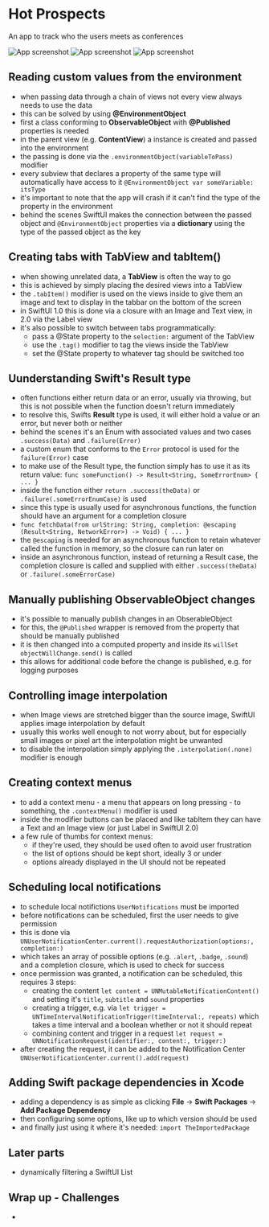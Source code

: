 # Hot Prospects
An app to track who the users meets as conferences

![App screenshot](HotProspects1.png) ![App screenshot](HotProspects2.png) ![App screenshot](HotProspects3.png)

## Reading custom values from the environment 
- when passing data through a chain of views not every view always needs to use the data
- this can be solved by using **@EnvironmentObject**
- first a class conforming to **ObservableObject** with **@Published** properties is needed
- in the parent view (e.g. __ContentView__) a instance is created and passed into the environment
- the passing is done via the `.environmentObject(variableToPass)` modifier
- every subview that declares a property of the same type will automatically have access to it `@EnvironmentObject var someVariable: itsType`
- it's important to note that the app will crash if it can't find the type of the property in the environment
- behind the scenes SwiftUI makes the connection between the passed object and `@EnvironmentObject` properties via a __dictionary__ using the type of the passed object as the key

## Creating tabs with TabView and tabItem()  
- when showing unrelated data, a **TabView** is often the way to go
- this is achieved by simply placing the desired views into a TabView
- the `.tabItem()` modifier is used on the views inside to give them an image and text to display in the tabbar on the bottom of the screen
- in SwiftUI 1.0 this is done via a closure with an Image and Text view, in 2.0 via the Label view
- it's also possible to switch between tabs programmatically:
    - pass a @State property to the `selection:` argument of the TabView
    - use the `.tag()` modifier to tag the views inside the TabView
    - set the @State property to whatever tag should be switched too

## Uunderstanding Swift's Result type
- often functions either return data or an error, usually via throwing, but this is not possible when the function doesn't return immediately
- to resolve this, Swifts **Result** type is used, it will either hold a value or an error, but never both or neither
- behind the scenes it's an Enum with associated values and two cases `.success(Data)` and `.failure(Error)`
- a custom enum that conforms to the `Error` protocol is used for the `failure(Error)` case
- to make use of the Result type, the function simply has to use it as its return value: `func someFunction() -> Result<String, SomeErrorEnum> { ... }`
- inside the function either `return .success(theData)` or `.failure(.someErrorEnumCase)` is used
- since this type is usually used for asynchronous functions, the function should have an argument for a completion closure
- `func fetchData(from urlString: String, completion: @escaping (Result<String, NetworkError>) -> Void) { ... }`
- the `@escaping` is needed for an asynchronous function to retain whatever called the function in memory, so the closure can run later on
- inside an asynchronous function, instead of returning a Result case, the completion closure is called and supplied with either `.success(theData)` or `.failure(.someErrorCase)`

## Manually publishing ObservableObject changes
- it's possible to manually publish changes in an ObserableObject
- for this, the `@Published` wrapper is removed from the property that should be manually published
- it is then changed into a computed property and inside its `willSet` `objectWillChange.send()` is called
- this allows for additional code before the change is published, e.g. for logging purposes

## Controlling image interpolation
- when Image views are stretched bigger than the source image, SwiftUI applies image interpolation by default
- usually this works well enough to not worry about, but for especially small images or pixel art the interpolation might be unwanted
- to disable the interpolation simply applying the `.interpolation(.none)` modifier is enough

## Creating context menus
- to add a context menu - a menu that appears on long pressing - to something, the `.contextMenu()` modifier is used
- inside the modifier buttons can be placed and like tabItem they can have a Text and an Image view (or just Label in SwiftUI 2.0)
- a few rule of thumbs for context menus:
    - if they're used, they should be used often to avoid user frustration
    - the list of options should be kept short, ideally 3 or under
    - options already displayed in the UI should not be repeated

## Scheduling local notifications
- to schedule local notifictions `UserNotifications` must be imported
- before notifications can be scheduled, first the user needs to give permission
- this is done via `UNUserNotificationCenter.current().requestAuthorization(options:, completion:)`
- which takes an array of possible options (e.g. `.alert`, `.badge`, `.sound`) and a completion closure, which is used to check for success
- once permission was granted, a notification can be scheduled, this requires 3 steps:
    - creating the content `let content = UNMutableNotificationContent()` and setting it's `title`, `subtitle` and `sound` properties
    - creating a trigger, e.g. via `let trigger = UNTimeIntervalNotificationTrigger(timeInterval:, repeats)` which takes a time interval and a boolean whether or not it should repeat
    - combining content and trigger in a request `let request = UNNotificationRequest(identifier:, content:, trigger:)`
- after creating the request, it can be added to the Notification Center `UNUserNotificationCenter.current().add(request)`

## Adding Swift package dependencies in Xcode
- adding a dependency is as simple as clicking __File__ -> __Swift Packages__ -> __Add Package Dependency__
- then configuring some options, like up to which version should be used
- and finally just using it where it's needed: `import TheImportedPackage` 

## Later parts
- dynamically filtering a SwiftUI List

## Wrap up - Challenges
- 

